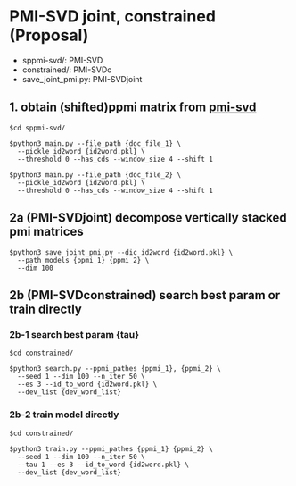 # PMI-SVD joint, constrained (Proposal)

- sppmi-svd/: PMI-SVD
- constrained/: PMI-SVDc
- save\_joint\_pmi.py: PMI-SVDjoint

## 1. obtain (shifted)ppmi matrix from [pmi-svd](https://github.com/a1da4/sppmi-svd/tree/d1648f59a650caafec2f3de7ac30c9aed2a87e75)
```
$cd sppmi-svd/

$python3 main.py --file_path {doc_file_1} \
  --pickle_id2word {id2word.pkl} \
  --threshold 0 --has_cds --window_size 4 --shift 1

$python3 main.py --file_path {doc_file_2} \
  --pickle_id2word {id2word.pkl} \
  --threshold 0 --has_cds --window_size 4 --shift 1
```

## 2a (PMI-SVDjoint) decompose vertically stacked pmi matrices
```
$python3 save_joint_pmi.py --dic_id2word {id2word.pkl} \
  --path_models {ppmi_1} {ppmi_2} \
  --dim 100
```

## 2b (PMI-SVDconstrained) search best param or train directly

### 2b-1 search best param {tau}
```
$cd constrained/

$python3 search.py --ppmi_pathes {ppmi_1}, {ppmi_2} \
  --seed 1 --dim 100 --n_iter 50 \
  --es 3 --id_to_word {id2word.pkl} \
  --dev_list {dev_word_list} 
```

### 2b-2 train model directly
```
$cd constrained/

$python3 train.py --ppmi_pathes {ppmi_1} {ppmi_2} \
  --seed 1 --dim 100 --n_iter 50 \
  --tau 1 --es 3 --id_to_word {id2word.pkl} \
  --dev_list {dev_word_list}
```

